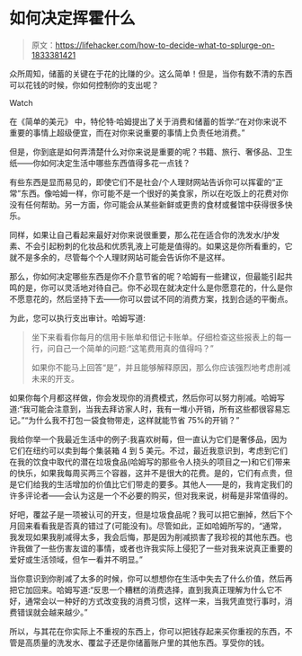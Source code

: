 # 如何决定挥霍什么

> 原文：<https://lifehacker.com/how-to-decide-what-to-splurge-on-1833381421>

众所周知，储蓄的关键在于花的比赚的少。这么简单！但是，当你有数不清的东西可以花钱的时候，你如何控制你的支出呢？

Watch

在《简单的美元》 中，特伦特·哈姆提出了关于消费和储蓄的哲学:“在对你来说不重要的事情上超级便宜，而在对你来说重要的事情上负责任地消费。”

但是，你到底是如何弄清楚什么对你来说是重要的呢？书籍、旅行、奢侈品、卫生纸——你如何决定生活中哪些东西值得多花一点钱？

有些东西是显而易见的，即使它们不是社会/个人理财网站告诉你可以挥霍的“正常”东西。像哈姆一样，你可能不是一个很好的美食家，所以在吃饭上的花费对你没有任何帮助。另一方面，你可能会从某些新鲜或更贵的食材或餐馆中获得很多快乐。

同样，如果让自己看起来最好对你来说很重要，那么花在适合你的洗发水/护发素、不会引起粉刺的化妆品和优质乳液上可能是值得的。如果这是你所看重的，它就不是多余的，尽管每个个人理财网站可能会告诉你不是这样。

那么，你如何决定哪些东西是你不介意节省的呢？哈姆有一些建议，但最能引起共鸣的是，你可以灵活地对待自己。你不必现在就决定什么是你愿意花的，什么是你不愿意花的，然后坚持下去——你可以尝试不同的消费方案，找到合适的平衡点。

为此，您可以执行支出审计。哈姆写道:

> 坐下来看看你每月的信用卡账单和借记卡账单。仔细检查这些报表上的每一行，问自己一个简单的问题:“这笔费用真的值得吗？”
> 
> 如果你不能马上回答“是”，并且能够解释原因，那么你应该强烈地考虑削减未来的开支。

如果你每个月都这样做，你会发现你的消费模式，然后你可以努力削减。哈姆写道:“我可能会注意到，当我去拜访家人时，我有一堆小开销，所有这些都很容易忘记。”“为什么我不打包一袋食物带走，这样就能节省 75%的开销？”

我给你举一个我最近生活中的例子:我喜欢树莓，但一直认为它们是奢侈品，因为它们在纽约可以卖到每个集装箱 4 到 5 美元。不过，最近我意识到，考虑到它们在我的饮食中取代的潜在垃圾食品(哈姆写的那些令人挠头的项目之一)和它们带来的快乐，如果我每周买两三个容器，这并不是很大的花费。是的，它们有点贵，但是它们给我的生活增加的价值比它们带走的要多。其他人——是的，我肯定我们的许多评论者——会认为这是一个不必要的购买，但对我来说，树莓是非常值得的。

好吧，覆盆子是一项被认可的开支，但是垃圾食品呢？我可以把它删掉，然后下个月回来看看我是否真的错过了(可能没有)。尽管如此，正如哈姆所写的，“通常，我发现如果我削减得太多，我会后悔，那是因为削减损害了我珍视的其他东西。也许我做了一些伤害友谊的事情，或者也许我实际上侵犯了一些对我来说真正重要的爱好或生活领域，但乍一看并不明显。”

当你意识到你削减了太多的时候，你可以想想你在生活中失去了什么价值，然后再把它加回来。哈姆写道:“反思一个糟糕的消费选择，直到我真正理解为什么它不好，通常会以一种好的方式改变我的消费习惯，这样一来，当我凭直觉行事时，消费错误就会越来越少。”

所以，与其花在你实际上不重视的东西上，你可以把钱存起来买你重视的东西，不管是高质量的洗发水、覆盆子还是你储蓄账户里的其他东西。享受你的钱。